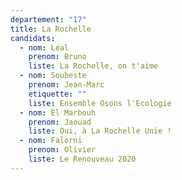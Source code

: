 ```yaml
---
departement: "17"
title: La Rochelle
candidats:
  - nom: Léal
    prenom: Bruno
    liste: La Rochelle, on t'aime
  - nom: Soubeste
    prenom: Jean-Marc
    etiquette: ""
    liste: Ensemble Osons l'Ecologie
  - nom: El Marbouh
    prenom: Jaouad
    liste: Oui, à La Rochelle Unie !
  - nom: Falorni
    prenom: Olivier
    liste: Le Renouveau 2020
---
```

